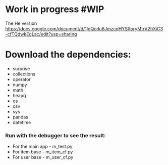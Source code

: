 # Work in progress #WIP
The He version
https://docs.google.com/document/d/1IgQcdu6JmzcqHYSXoryMtrV2fiXiC3-cfTQdwkEgLac/edit?usp=sharing


# Download the dependencies:
* surprise
* collections
* operator
* numpy
* math
* heapq
* os
* csv
* sys
* pandas
* datetime

### Run with the debugger to see the result:
* For the main app - m_test.py 
* For item base - m_item_cf.py 
* For user base - m_user_cf.py 
